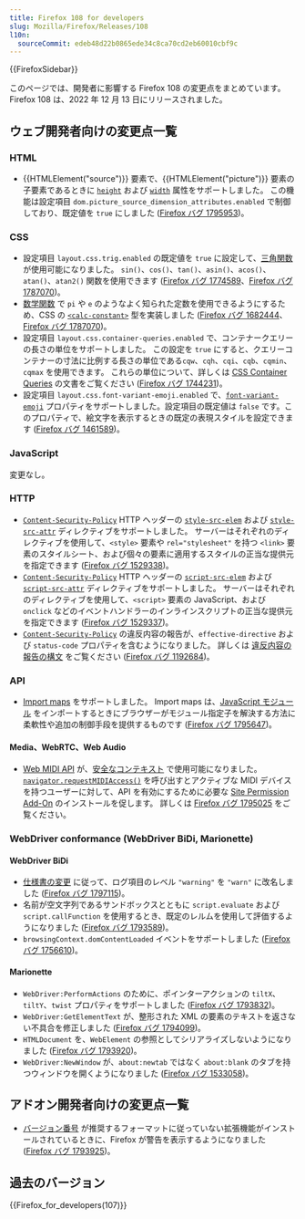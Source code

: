 ```yaml
---
title: Firefox 108 for developers
slug: Mozilla/Firefox/Releases/108
l10n:
  sourceCommit: edeb48d22b0865ede34c8ca70cd2eb60010cbf9c
---
```


{{FirefoxSidebar}}

このページでは、開発者に影響する Firefox 108 の変更点をまとめています。Firefox 108 は、2022 年 12 月 13 日にリリースされました。

## ウェブ開発者向けの変更点一覧

### HTML

- {{HTMLElement("source")}} 要素で、{{HTMLElement("picture")}} 要素の子要素であるときに [`height`](/ja/docs/Web/HTML/Element/source#attr-height) および [`width`](/ja/docs/Web/HTML/Element/source#attr-width) 属性をサポートしました。
  この機能は設定項目 `dom.picture_source_dimension_attributes.enabled` で制御しており、既定値を `true` にしました ([Firefox バグ 1795953](https://bugzil.la/1795953))。

### CSS

- 設定項目 `layout.css.trig.enabled` の既定値を `true` に設定して、[三角関数](/ja/docs/Web/CSS/CSS_Functions#trigonometric_functions) が使用可能になりました。
  `sin()`、`cos()`、`tan()`、`asin()`、`acos()`、`atan()`、`atan2()` 関数を使用できます ([Firefox バグ 1774589](https://bugzil.la/1774589)、[Firefox バグ 1787070](https://bugzil.la/1787070))。
- [数学関数](/ja/docs/Web/CSS/CSS_Functions#math_functions) で `pi` や `e` のようなよく知られた定数を使用できるようにするため、CSS の [`<calc-constant>`](/ja/docs/Web/CSS/calc-constant) 型を実装しました ([Firefox バグ 1682444](https://bugzil.la/1682444)、[Firefox バグ 1787070](https://bugzil.la/1787070))。
- 設定項目 `layout.css.container-queries.enabled` で、コンテナークエリーの長さの単位をサポートしました。
  この設定を `true` にすると、クエリーコンテナーの寸法に比例する長さの単位である`cqw`、`cqh`、`cqi`、`cqb`、`cqmin`、`cqmax` を使用できます。
  これらの単位について、詳しくは [CSS Container Queries](/ja/docs/Web/CSS/CSS_Container_Queries#container_query_length_units) の文書をご覧ください ([Firefox バグ 1744231](https://bugzil.la/1744231))。
- 設定項目 `layout.css.font-variant-emoji.enabled` で、[`font-variant-emoji`](/ja/docs/Web/CSS/font-variant-emoji) プロパティをサポートしました。設定項目の既定値は `false` です。このプロパティで、絵文字を表示するときの既定の表現スタイルを設定できます ([Firefox バグ 1461589](https://bugzil.la/1461589))。

### JavaScript

変更なし。

### HTTP

- [`Content-Security-Policy`](/ja/docs/Web/HTTP/Headers/Content-Security-Policy) HTTP ヘッダーの [`style-src-elem`](/ja/docs/Web/HTTP/Headers/Content-Security-Policy/style-src-elem) および [`style-src-attr`](/ja/docs/Web/HTTP/Headers/Content-Security-Policy/style-src-attr) ディレクティブをサポートしました。
  サーバーはそれぞれのディレクティブを使用して、`<style>` 要素や `rel="stylesheet"` を持つ `<link>` 要素のスタイルシート、および個々の要素に適用するスタイルの正当な提供元を指定できます ([Firefox バグ 1529338](https://bugzil.la/1529338))。
- [`Content-Security-Policy`](/ja/docs/Web/HTTP/Headers/Content-Security-Policy) HTTP ヘッダーの [`script-src-elem`](/ja/docs/Web/HTTP/Headers/Content-Security-Policy/script-src-elem) および [`script-src-attr`](/ja/docs/Web/HTTP/Headers/Content-Security-Policy/script-src-attr) ディレクティブをサポートしました。
  サーバーはそれぞれのディレクティブを使用して、`<script>` 要素の JavaScript、および `onclick` などのイベントハンドラーのインラインスクリプトの正当な提供元を指定できます ([Firefox バグ 1529337](https://bugzil.la/1529337))。
- [`Content-Security-Policy`](/ja/docs/Web/HTTP/Headers/Content-Security-Policy) の違反内容の報告が、`effective-directive` および `status-code` プロパティを含むようになりました。
  詳しくは [違反内容の報告の構文](/ja/docs/Web/HTTP/CSP#違反内容の報告の構文) をご覧ください ([Firefox バグ 1192684](https://bugzil.la/1192684))。

### API

- [Import maps](/ja/docs/Web/HTML/Element/script/type/importmap) をサポートしました。
  Import maps は、[JavaScript モジュール](/ja/docs/Web/JavaScript/Guide/Modules) をインポートするときにブラウザーがモジュール指定子を解決する方法に柔軟性や追加の制御手段を提供するものです ([Firefox バグ 1795647](https://bugzil.la/1795647))。

#### Media、WebRTC、Web Audio

- [Web MIDI API](/ja/docs/Web/API/Web_MIDI_API) が、[安全なコンテキスト](/ja/docs/Web/Security/Secure_Contexts) で使用可能になりました。
  [`navigator.requestMIDIAccess()`](/ja/docs/Web/API/Navigator/requestMIDIAccess) を呼び出すとアクティブな MIDI デバイスを持つユーザーに対して、API を有効にするために必要な [Site Permission Add-On](https://support.mozilla.org/ja/kb/site-permission-add-ons) のインストールを促します。
  詳しくは [Firefox バグ 1795025](https://bugzil.la/1795025) をご覧ください。

### WebDriver conformance (WebDriver BiDi, Marionette)

#### WebDriver BiDi

- [仕様書の変更](https://github.com/w3c/webdriver-bidi/pull/259) に従って、ログ項目のレベル `"warning"` を `"warn"` に改名しました ([Firefox バグ 1797115](https://bugzil.la/1797115))。
- 名前が空文字列であるサンドボックスとともに `script.evaluate` および `script.callFunction` を使用するとき、既定のレルムを使用して評価するようになりました ([Firefox バグ 1793589](https://bugzil.la/1793589))。
- `browsingContext.domContentLoaded` イベントをサポートしました ([Firefox バグ 1756610](https://bugzil.la/1756610))。

#### Marionette

- `WebDriver:PerformActions` のために、ポインターアクションの `tiltX`、`tiltY`、`twist` プロパティをサポートしました ([Firefox バグ 1793832](https://bugzil.la/1793832))。
- `WebDriver:GetElementText` が、整形された XML の要素のテキストを返さない不具合を修正しました ([Firefox バグ 1794099](https://bugzil.la/1794099))。
- `HTMLDocument` を、`WebElement` の参照としてシリアライズしないようになりました ([Firefox バグ 1793920](https://bugzil.la/1793920))。
- `WebDriver:NewWindow` が、`about:newtab` ではなく `about:blank` のタブを持つウィンドウを開くようになりました ([Firefox バグ 1533058](https://bugzil.la/1533058))。

## アドオン開発者向けの変更点一覧

- [バージョン番号](/ja/docs/Mozilla/Add-ons/WebExtensions/manifest.json/version) が推奨するフォーマットに従っていない拡張機能がインストールされているときに、Firefox が警告を表示するようになりました ([Firefox バグ 1793925](https://bugzil.la/1793925))。

## 過去のバージョン

{{Firefox_for_developers(107)}}
